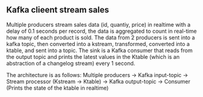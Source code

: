 ## Kafka clieent stream sales

Multiple producers stream sales data (id, quantiy, price) in realtime with a delay of 0.1 seconds per record, the data is aggregated to count in real-time how many of each product is sold. The data from 2 producers is sent into a kafka topic, then converted into a kstream, transformed, converted into a ktable, and sent into a topic. The sink is a Kafka consumer that reads from the output topic and prints the latest values in the Ktable (which is an abstraction of a changelog stream) every 1 second.

The architecture is as follows:
Multiple producers
-> Kafka input-topic
-> Stream processor (Kstream -> Ktable)
-> Kafka output-topic
-> Consumer (Prints the state of the ktable in realtime)